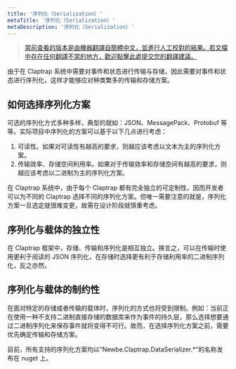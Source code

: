 ```yaml
---
title: '序列化（Serialization）'
metaTitle: '序列化（Serialization）'
metaDescription: '序列化（Serialization）'
---
```


> [當前查看的版本是由機器翻譯自簡體中文，並進行人工校對的結果。若文檔中存在任何翻譯不當的地方，歡迎點擊此處提交您的翻譯建議。](https://crwd.in/newbeclaptrap)

由于在 Claptrap 系统中需要对事件和状态进行传输与存储，因此需要对事件和状态进行序列化，这样才能够应对种类繁多的传输和存储方案。

## 如何选择序列化方案

可选的序列化方式多种多样，典型的就如：JSON、MessagePack、Protobuf 等等。实际项目中序列化的方案可以基于以下几点进行考虑：

1. 可读性。如果对可读性有越高的要求，则越应该考虑以文本为主的序列化方案。
2. 传输效率、存储空间利用率。如果对于传输效率和存储空间有越高的要求，则越应该考虑以二进制为主的序列化方案。

在 Claptrap 系统中，由于每个 Claptrap 都有完全独立的可定制性，因而开发者可以为不同的 Claptrap 选择不同的序列化方案。但唯一需要注意的就是，序列化方案一旦选定就很难变更，故需在设计阶段就慎重考虑。

## 序列化与载体的独立性

在 Claptrap 框架中，存储、传输和序列化是相互独立。换言之，可以在传输时使用更利于阅读的 JSON 序列化，在存储时选择更有利于存储利用率的二进制序列化，反之亦然。

## 序列化与载体的制约性

在面对特定的存储或者传输的载体时，序列化的方式也将受到限制。例如：当前正在使用一种不支持二进制直接存储的数据库来作为事件的持久层，那么选择想要通过二进制序列化来保存事件就将变得不可行。故而，在选择序列化方案之前，需要优先确定传输和存储方案。

目前，所有支持的序列化方案均以“Newbe.Claptrap.DataSerializer.\*”的名称发布在 nuget 上。
